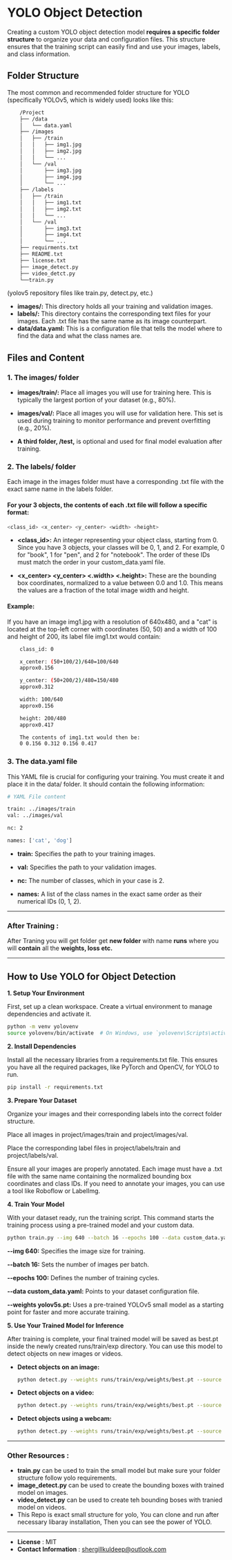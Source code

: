 # YOLO Object Detection
Creating a custom YOLO object detection model **requires a specific folder structure** to organize your data and configuration files. This structure ensures that the training script can easily find and use your images, labels, and class information.

## Folder Structure
The most common and recommended folder structure for YOLO (specifically YOLOv5, which is widely used) looks like this:

```bash
    /Project 
    ├── /data
    │   └── data.yaml
    ├── /images
    │   ├── /train
    │   │   ├── img1.jpg
    │   │   ├── img2.jpg
    │   │   └── ...
    │   └── /val
    │       ├── img3.jpg
    │       ├── img4.jpg
    │       └── ...
    ├── /labels
    │   ├── /train
    │   │   ├── img1.txt
    │   │   ├── img2.txt
    │   │   └── ...
    │   └── /val
    │       ├── img3.txt
    │       ├── img4.txt
    │       └── ...
    ├── requirments.txt
    ├── README.txt
    ├── license.txt
    ├── image_detect.py
    ├── video_detct.py
    └──train.py

```
(yolov5 repository files like train.py, detect.py, etc.)


- **images/:** This directory holds all your training and validation images.
- **labels/:** This directory contains the corresponding text files for your images. Each .txt file has the same name as its image counterpart.
- **data/data.yaml:** This is a configuration file that tells the model where to find the data and what the class names are.

## Files and Content
### 1. The images/ folder
- **images/train/:** Place all images you will use for training here. This is typically the largest portion of your dataset (e.g., 80%).

- **images/val/:** Place all images you will use for validation here. This set is used during training to monitor performance and prevent overfitting (e.g., 20%). 
- **A third folder, /test,** is optional and used for final model evaluation after training.

### 2. The labels/ folder
Each image in the images folder must have a corresponding .txt file with the exact same name in the labels folder.

#### For your 3 objects, the contents of each .txt file will follow a specific format:
```bash
<class_id> <x_center> <y_center> <width> <height>
```
- **<class_id>:** An integer representing your object class, starting from 0. Since you have 3 objects, your classes will be 0, 1, and 2. For example, 0 for "book", 1 for "pen", and 2 for "notebook". The order of these IDs must match the order in your custom_data.yaml file.

- **<x_center> <y_center> <.width> <.height>:** These are the bounding box coordinates, normalized to a value between 0.0 and 1.0. This means the values are a fraction of the total image width and height.

#### Example:
If you have an image img1.jpg with a resolution of 640x480, and a "cat" is located at the top-left corner with coordinates (50, 50) and a width of 100 and height of 200, its label file img1.txt would contain:
```bash
    class_id: 0

    x_center: (50+100/2)/640=100/640
    approx0.156

    y_center: (50+200/2)/480=150/480
    approx0.312

    width: 100/640
    approx0.156

    height: 200/480
    approx0.417

    The contents of img1.txt would then be:
    0 0.156 0.312 0.156 0.417
```
### 3. The data.yaml file
This YAML file is crucial for configuring your training. You must create it and place it in the data/ folder. It should contain the following information:

```bash
# YAML File content

train: ../images/train
val: ../images/val

nc: 2

names: ['cat', 'dog']
```
- **train:** Specifies the path to your training images.

- **val:** Specifies the path to your validation images.

- **nc:** The number of classes, which in your case is 2.

- **names:** A list of the class names in the exact same order as their numerical IDs (0, 1, 2).
---
### After Training :
After Traning you will get folder get **new folder** with name **runs** where you will **contain** all the **weights, loss etc.**

---

## How to Use YOLO for Object Detection
**1. Setup Your Environment**

First, set up a clean workspace. Create a virtual environment to manage dependencies and activate it.

```Bash
python -m venv yolovenv
source yolovenv/bin/activate  # On Windows, use `yolovenv\Scripts\activate`
```
**2. Install Dependencies**

Install all the necessary libraries from a requirements.txt file. This ensures you have all the required packages, like PyTorch and OpenCV, for YOLO to run.

```Bash
pip install -r requirements.txt
```
**3. Prepare Your Dataset**

Organize your images and their corresponding labels into the correct folder structure.

Place all images in project/images/train and project/images/val.

Place the corresponding label files in project/labels/train and project/labels/val.

Ensure all your images are properly annotated. Each image must have a .txt file with the same name containing the normalized bounding box coordinates and class IDs. If you need to annotate your images, you can use a tool like Roboflow or LabelImg.

**4. Train Your Model**

With your dataset ready, run the training script. This command starts the training process using a pre-trained model and your custom data.

```Bash
python train.py --img 640 --batch 16 --epochs 100 --data custom_data.yaml --weights yolov5s.pt
```
**--img 640:** Specifies the image size for training.

**--batch 16:** Sets the number of images per batch.

**--epochs 100:** Defines the number of training cycles.

**--data custom_data.yaml:** Points to your dataset configuration file.

**--weights yolov5s.pt:** Uses a pre-trained YOLOv5 small model as a starting point for faster and more accurate training.

**5. Use Your Trained Model for Inference**

After training is complete, your final trained model will be saved as best.pt inside the newly created runs/train/exp directory. You can use this model to detect objects on new images or videos.

- **Detect objects on an image:**

    ```Bash
    python detect.py --weights runs/train/exp/weights/best.pt --source your_image.jpg
    ```
- **Detect objects on a video:**

    ```Bash
    python detect.py --weights runs/train/exp/weights/best.pt --source your_video.mp4
    ```
- **Detect objects using a webcam:**

    ```Bash
    python detect.py --weights runs/train/exp/weights/best.pt --source 0
    ```

---
### Other Resources :
- **train.py** can be used to train the small model but make sure your folder structure follow yolo requirements. 
- **image_detect.py** can be used to create the bounding boxes with trained model on images.
- **video_detect.py** can be used to create teh bounding boses with tranied model on videos. 
- This Repo is exact small structure for yolo, You can clone and run after necessary libaray installation, Then you can see the power of YOLO.

---
- **License** : MIT
- **Contact Information** : shergillkuldeep@outlook.com

